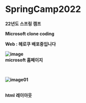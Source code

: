 
# SpringCamp2022
<Strong>22년도 스프링 캠프 

<b>
Microsoft clone coding 

  Web : 헤로쿠 배포중입니다 

![image](https://user-images.githubusercontent.com/107266952/179736582-e5d69d55-5f9c-4574-b896-d7ada12089c2.png)
<br>
microsoft 홈페이지

<br>

![image01](https://user-images.githubusercontent.com/107266952/179739226-16211525-91e4-4b79-a477-c0da729773a1.png)

<br>
html 레이아웃
